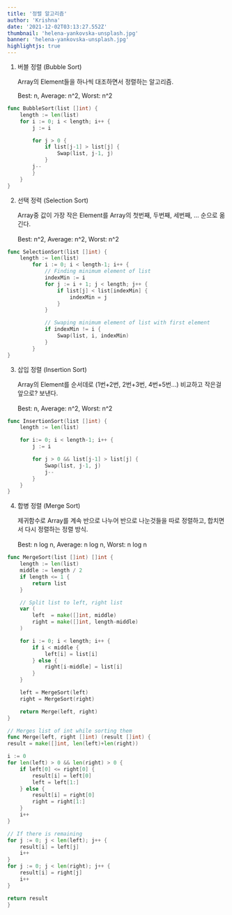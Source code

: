 ```yaml
---
title: '정렬 알고리즘'
author: 'Krishna'
date: '2021-12-02T03:13:27.552Z'
thumbnail: 'helena-yankovska-unsplash.jpg'
banner: 'helena-yankovska-unsplash.jpg'
highlightjs: true
---
```


1. 버블 정렬 (Bubble Sort)

    Array의 Element들을 하나씩 대조하면서 정렬하는 알고리즘.

    Best: n, Average: n^2, Worst: n^2

```go
func BubbleSort(list []int) {
    length := len(list)
    for i := 0; i < length; i++ {
        j := i

        for j > 0 {
            if list[j-1] > list[j] {
                Swap(list, j-1, j)
            }
        j--
        }
    }
}
```

2. 선택 정력 (Selection Sort)

    Array중 값이 가장 작은 Element를 Array의 첫번째, 두번째, 세번째, ... 순으로 옮긴다.\
    \
    Best: n^2, Average: n^2, Worst: n^2

```go
func SelectionSort(list []int) {
    length := len(list)
        for i := 0; i < length-1; i++ {
            // Finding minimum element of list
            indexMin := i
            for j := i + 1; j < length; j++ {
                if list[j] < list[indexMin] {
                    indexMin = j
                }
            }

            // Swaping minimum element of list with first element
            if indexMin != i {
                Swap(list, i, indexMin)
            }
        }
}
```

3. 삽입 정렬 (Insertion Sort)

    Array의 Element를 순서데로 (1번+2번, 2번+3번, 4번+5번...) 비교하고 작은걸 앞으로? 보낸다.\
    \
    Best: n, Average: n^2, Worst: n^2

```go
func InsertionSort(list []int) {
    length := len(list)

    for i:= 0; i < length-1; i++ {
        j := i

        for j > 0 && list[j-1] > list[j] {
            Swap(list, j-1, j)
            j--
        }
    }
}
```

4. 합병 정렬 (Merge Sort)

    제귀함수로 Array를 계속 반으로 나누어 반으로 나눈것들을 따로 정렬하고, 합치면서 다시 정렬하는 정렬 방식.\
    \
    Best: n log n, Average: n log n, Worst: n log n

```go
func MergeSort(list []int) []int {
    length := len(list)
    middle := length / 2
    if length <= 1 {
        return list
    }

    // Split list to left, right list
    var (
        left  = make([]int, middle)
        right = make([]int, length-middle)
    )

    for i := 0; i < length; i++ {
        if i < middle {
            left[i] = list[i]
        } else {
            right[i-middle] = list[i]
        }
    }

    left = MergeSort(left)
    right = MergeSort(right)

    return Merge(left, right)
}

// Merges list of int while sorting them
func Merge(left, right []int) (result []int) {
result = make([]int, len(left)+len(right))

i := 0
for len(left) > 0 && len(right) > 0 {
    if left[0] <= right[0] {
        result[i] = left[0]
        left = left[1:]
    } else {
        result[i] = right[0]
        right = right[1:]
    }
    i++
}

// If there is remaining
for j := 0; j < len(left); j++ {
    result[i] = left[j]
    i++
}
for j := 0; j < len(right); j++ {
    result[i] = right[j]
    i++
}

return result
}
```
